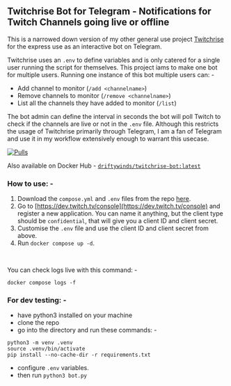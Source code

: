 ## Twitchrise Bot for Telegram - Notifications for Twitch Channels going live or offline

This is a narrowed down version of my other general use project [Twitchrise](https://github.com/driftywinds/twitchrise) for the express use as an interactive bot on Telegram.

Twitchrise uses an ```.env``` to define variables and is only catered for a single user running the script for themselves. This project iams to make one bot for multiple users. Running one instance of this bot multiple users can: -

- Add channel to monitor (```/add <channelname>```)
- Remove channels to monitor (```/remove <channelname>```)
- List all the channels they have added to monitor (```/list```)

The bot admin can define the interval in seconds the bot will poll Twitch to check if the channels are live or not in the ```.env``` file. Although this restricts the usage of Twitchrise primarily through Telegram, I am a fan of Telegram and use it in my workflow extensively enough to warrant this usecase. 

[![Pulls](https://img.shields.io/docker/pulls/driftywinds/twitchrise-bot.svg?style=for-the-badge)](https://img.shields.io/docker/pulls/driftywinds/twitchrise-bot.svg?style=for-the-badge)

Also available on Docker Hub - [```driftywinds/twitchrise-bot:latest```](https://hub.docker.com/repository/docker/driftywinds/twitchrise-bot/general)

### How to use: - 

1. Download the ```compose.yml``` and ```.env``` files from the repo [here](https://github.com/driftywinds/twitchrise-bot).
2. Go to [https://dev.twitch.tv/console](https://dev.twitch.tv/console) and register a new application. You can name it anything, but the client type should be ```confidential```, that will give you a client ID and client secret.
3. Customise the ```.env``` file and use the client ID and client secret from above.
4. Run ```docker compose up -d```.

<br>

You can check logs live with this command: - 
```
docker compose logs -f
```
### For dev testing: -
- have python3 installed on your machine
- clone the repo
- go into the directory and run these commands: -
```
python3 -m venv .venv
source .venv/bin/activate
pip install --no-cache-dir -r requirements.txt
```  
- configure ```.env``` variables.
- then run ```python3 bot.py```
